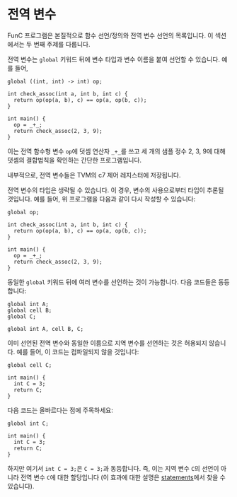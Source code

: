 # 전역 변수

FunC 프로그램은 본질적으로 함수 선언/정의와 전역 변수 선언의 목록입니다. 이 섹션에서는 두 번째 주제를 다룹니다.

전역 변수는 `global` 키워드 뒤에 변수 타입과 변수 이름을 붙여 선언할 수 있습니다. 예를 들어,

```func
global ((int, int) -> int) op;

int check_assoc(int a, int b, int c) {
  return op(op(a, b), c) == op(a, op(b, c));
}

int main() {
  op = _+_;
  return check_assoc(2, 3, 9);
}
```

이는 전역 함수형 변수 `op`에 덧셈 연산자 `_+_`를 쓰고 세 개의 샘플 정수 2, 3, 9에 대해 덧셈의 결합법칙을 확인하는 간단한 프로그램입니다.

내부적으로, 전역 변수들은 TVM의 c7 제어 레지스터에 저장됩니다.

전역 변수의 타입은 생략될 수 있습니다. 이 경우, 변수의 사용으로부터 타입이 추론될 것입니다. 예를 들어, 위 프로그램을 다음과 같이 다시 작성할 수 있습니다:

```func
global op;

int check_assoc(int a, int b, int c) {
  return op(op(a, b), c) == op(a, op(b, c));
}

int main() {
  op = _+_;
  return check_assoc(2, 3, 9);
}
```

동일한 `global` 키워드 뒤에 여러 변수를 선언하는 것이 가능합니다. 다음 코드들은 동등합니다:

```func
global int A;
global cell B;
global C;
```

```func
global int A, cell B, C;
```

이미 선언된 전역 변수와 동일한 이름으로 지역 변수를 선언하는 것은 허용되지 않습니다. 예를 들어, 이 코드는 컴파일되지 않을 것입니다:

```func
global cell C;

int main() {
  int C = 3;
  return C;
}
```

다음 코드는 올바르다는 점에 주목하세요:

```func
global int C;

int main() {
  int C = 3;
  return C;
}
```

하지만 여기서 `int C = 3;`은 `C = 3;`과 동등합니다. 즉, 이는 지역 변수 `C`의 선언이 아니라 전역 변수 `C`에 대한 할당입니다 (이 효과에 대한 설명은 [statements](/v3/documentation/smart-contracts/func/docs/statements#variable-declaration)에서 찾을 수 있습니다).
